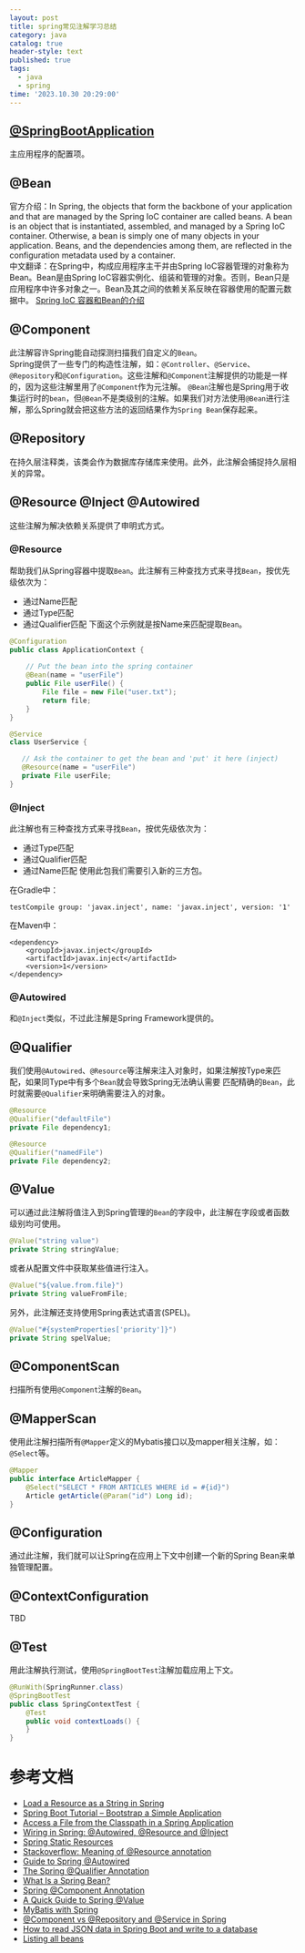 ```yaml
---
layout: post
title: spring常见注解学习总结
category: java
catalog: true
header-style: text
published: true
tags:
  - java
  - spring
time: '2023.10.30 20:29:00'
---
```

## [@SpringBootApplication](https://docs.spring.io/spring-boot/docs/2.0.x/reference/html/using-boot-using-springbootapplication-annotation.html)
主应用程序的配置项。

## @Bean
官方介绍：In Spring, the objects that form the backbone of your application and that are managed by the Spring IoC container are called beans. A bean is an object that is instantiated, assembled, and managed by a Spring IoC container. Otherwise, a bean is simply one of many objects in your application. Beans, and the dependencies among them, are reflected in the configuration metadata used by a container.  
中文翻译：在Spring中，构成应用程序主干并由Spring IoC容器管理的对象称为Bean。Bean是由Spring IoC容器实例化、组装和管理的对象。否则，Bean只是应用程序中许多对象之一。Bean及其之间的依赖关系反映在容器使用的配置元数据中。
[Spring IoC 容器和Bean的介绍](https://docs.spring.io/spring-framework/reference/core/beans/introduction.html)

## @Component
此注解容许Spring能自动探测扫描我们自定义的`Bean`。  
Spring提供了一些专门的构造性注解，如：`@Controller`、`@Service`、`@Repository`和`@Configuration`。这些注解和`@Component`注解提供的功能是一样的，因为这些注解里用了`@Component`作为元注解。 
`@Bean`注解也是Spring用于收集运行时的`bean`，但`@Bean`不是类级别的注解。如果我们对方法使用`@Bean`进行注解，那么Spring就会把这些方法的返回结果作为`Spring Bean`保存起来。

## @Repository
在持久层注释类，该类会作为数据库存储库来使用。此外，此注解会捕捉持久层相关的异常。

## @Resource @Inject @Autowired
这些注解为解决依赖关系提供了申明式方式。

### @Resource
帮助我们从Spring容器中提取`Bean`。此注解有三种查找方式来寻找`Bean`，按优先级依次为：
- 通过Name匹配
- 通过Type匹配
- 通过Qualifier匹配
下面这个示例就是按Name来匹配提取`Bean`。
```java
@Configuration
public class ApplicationContext {
     
    // Put the bean into the spring container
    @Bean(name = "userFile")
    public File userFile() {
        File file = new File("user.txt");
        return file;
    }
}

@Service
class UserService {

   // Ask the container to get the bean and 'put' it here (inject)
   @Resource(name = "userFile")
   private File userFile;
}
```

### @Inject
此注解也有三种查找方式来寻找`Bean`，按优先级依次为：
- 通过Type匹配
- 通过Qualifier匹配
- 通过Name匹配
使用此包我们需要引入新的三方包。   

在Gradle中：
```
testCompile group: 'javax.inject', name: 'javax.inject', version: '1'
```

在Maven中：
```
<dependency>
    <groupId>javax.inject</groupId>
    <artifactId>javax.inject</artifactId>
    <version>1</version>
</dependency>
```

### @Autowired
和`@Inject`类似，不过此注解是Spring Framework提供的。

## @Qualifier
我们使用`@Autowired`、`@Resource`等注解来注入对象时，如果注解按Type来匹配，如果同Type中有多个`Bean`就会导致Spring无法确认需要
匹配精确的`Bean`，此时就需要`@Qualifier`来明确需要注入的对象。
```java
@Resource
@Qualifier("defaultFile")
private File dependency1;

@Resource
@Qualifier("namedFile")
private File dependency2;
```

## @Value
可以通过此注解将值注入到Spring管理的`Bean`的字段中，此注解在字段或者函数级别均可使用。
```java
@Value("string value")
private String stringValue;
```
或者从配置文件中获取某些值进行注入。
```java
@Value("${value.from.file}")
private String valueFromFile;
```
另外，此注解还支持使用Spring表达式语言(SPEL)。
```java
@Value("#{systemProperties['priority']}")
private String spelValue;
```

## @ComponentScan
扫描所有使用`@Component`注解的`Bean`。

## @MapperScan
使用此注解扫描所有`@Mapper`定义的Mybatis接口以及mapper相关注解，如：`@Select`等。
```java
@Mapper
public interface ArticleMapper {
    @Select("SELECT * FROM ARTICLES WHERE id = #{id}")
    Article getArticle(@Param("id") Long id);
}
```

## @Configuration
通过此注解，我们就可以让Spring在应用上下文中创建一个新的Spring Bean来单独管理配置。

## @ContextConfiguration
TBD

## @Test
用此注解执行测试，使用`@SpringBootTest`注解加载应用上下文。
```java
@RunWith(SpringRunner.class)
@SpringBootTest
public class SpringContextTest {
    @Test
    public void contextLoads() {
    }
}
```

# 参考文档
- [Load a Resource as a String in Spring](https://www.baeldung.com/spring-load-resource-as-string)
- [Spring Boot Tutorial – Bootstrap a Simple Application](https://www.baeldung.com/spring-boot-start)
- [Access a File from the Classpath in a Spring Application](https://www.baeldung.com/spring-classpath-file-access)
- [Wiring in Spring: @Autowired, @Resource and @Inject](https://www.baeldung.com/spring-annotations-resource-inject-autowire)
- [Spring Static Resources](https://github.com/eugenp/tutorials/tree/master/spring-static-resources)
- [Stackoverflow: Meaning of @Resource annotation](https://stackoverflow.com/questions/50419330/meaning-of-resource-annotation)
- [Guide to Spring @Autowired](https://www.baeldung.com/spring-autowire)
- [The Spring @Qualifier Annotation](https://www.baeldung.com/spring-qualifier-annotation)
- [What Is a Spring Bean?](https://www.baeldung.com/spring-bean)
- [Spring @Component Annotation](https://www.baeldung.com/spring-component-annotation)
- [A Quick Guide to Spring @Value](https://www.baeldung.com/spring-value-annotation)
- [MyBatis with Spring](https://www.baeldung.com/spring-mybatis)
- [@Component vs @Repository and @Service in Spring](https://www.baeldung.com/spring-component-repository-service)
- [How to read JSON data in Spring Boot and write to a database](https://www.danvega.dev/blog/2017/07/05/read-json-data-spring-boot-write-database)
- [Listing all beans](https://www.oreilly.com/library/view/spring-cookbook/9781783985807/ch02s06.html)
